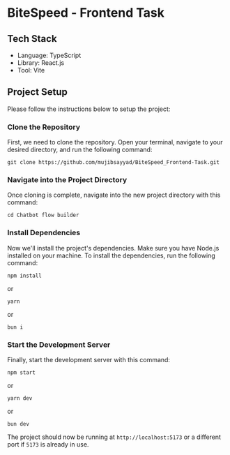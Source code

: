 # BiteSpeed - Frontend Task

## Tech Stack

- Language: TypeScript
- Library: React.js
- Tool: Vite

## Project Setup

Please follow the instructions below to setup the project:

### Clone the Repository

First, we need to clone the repository. Open your terminal, navigate to your desired directory, and run the following command:

```
git clone https://github.com/mujibsayyad/BiteSpeed_Frontend-Task.git
```

### Navigate into the Project Directory

Once cloning is complete, navigate into the new project directory with this command:

```
cd Chatbot flow builder
```

### Install Dependencies

Now we'll install the project's dependencies. Make sure you have Node.js installed on your machine. To install the dependencies, run the following command:

```
npm install
```

or

```
yarn
```

or

```
bun i
```

### Start the Development Server

Finally, start the development server with this command:

```
npm start
```

or

```
yarn dev
```

or

```
bun dev
```

The project should now be running at
`http://localhost:5173`
or a different port if `5173` is already in use.
